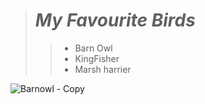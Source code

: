 > # ***My Favourite Birds***
>
>> - Barn Owl
>> - KingFisher
>> - Marsh harrier

![Barnowl - Copy](https://github.com/cpalmer90/myfirstrepo/assets/135607164/18be5e6b-c559-457d-885a-94a5e127ab51 "Barnowl")
